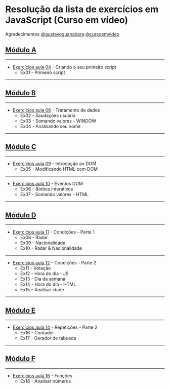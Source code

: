 # Resolução da lista de exercícios em JavaScript (Curso em vídeo)
Agredecimentos [@gustavoguanabara](https://github.com/gustavoguanabara) [@cursoemvideo](https://www.cursoemvideo.com/)

## [Módulo A](https://www.youtube.com/watch?v=uzEhd3Lugik&list=PLHz_AreHm4dlsK3Nr9GVvXCbpQyHQl1o1&index=3)
---
* [Exercícios aula 04](https://github.com/Ruben-974/Exercicios-JavaScript/tree/main/M%C3%B3dulo%20A/Aula%2004%20-%20Criando%20o%20seu%20primeiro%20script) - Criando o seu primeiro script
   * Ex01 - Primeiro script
---
## [Módulo B](https://www.youtube.com/watch?v=FjT97HVT5g8&list=PLHz_AreHm4dlsK3Nr9GVvXCbpQyHQl1o1&index=8)
---
* [Exercícios aula 06](https://github.com/Ruben-974/Exercicios-JavaScript/tree/main/M%C3%B3dulo%20B/Aula%2006%20-%20Tratamento%20de%20dados) - Tratamento de dados
   * Ex02 - Saudações usuário
   * Ex03 - Somando valores - WINDOW
   * Ex04 - Analisando seu nome
---
## [Módulo C](https://www.youtube.com/watch?v=H80nCKs9c2k&list=PLHz_AreHm4dlsK3Nr9GVvXCbpQyHQl1o1&index=13)
---
* [Exercícios aula 09](https://github.com/Ruben-974/Exercicios-JavaScript/tree/main/M%C3%B3dulo%20C/Aula%2009%20-%20Introdu%C3%A7%C3%A3o%20ao%20DOM) - Introdução ao DOM
   * Ex05 - Modificando HTML com DOM
---
* [Exercícios aula 10](https://github.com/Ruben-974/Exercicios-JavaScript/tree/main/M%C3%B3dulo%20C/Aula%2010%20-%20Eventos%20DOM) - Eventos DOM
   * Ex06 - Botões interativos
   * Ex07 - Somando valores - HTML
---
## [Módulo D](https://www.youtube.com/watch?v=uPFasdmZHJc&list=PLHz_AreHm4dlsK3Nr9GVvXCbpQyHQl1o1&index=16)
---
* [Exercícios aula 11](https://github.com/Ruben-974/Exercicios-JavaScript/tree/main/M%C3%B3dulo%20D/Aula%2011%20-%20Condi%C3%A7%C3%B5es%20-%20Parte%201) - Condições - Parte 1
   * Ex08 - Radar
   * Ex09 - Nacionalidade
   * Ex10 - Radar & Nacionalidade
---
* [Exercícios aula 12](https://github.com/Ruben-974/Exercicios-JavaScript/tree/main/M%C3%B3dulo%20D/Aula%2012%20-%20Condi%C3%A7%C3%B5es%20-%20Parte%202) - Condições - Parte 2
   * Ex11 - Votação
   * Ex12 - Hora do dia - JS
   * Ex13 - Dia da semana
   * Ex14 - Hora do dia - HTML
   * Ex15 - Analisar idade
---
## [Módulo E](https://www.youtube.com/watch?v=3emz6rpcJyA&list=PLHz_AreHm4dlsK3Nr9GVvXCbpQyHQl1o1&index=22)
---
* [Exercícios aula 14](https://github.com/Ruben-974/Exercicios-JavaScript/tree/main/M%C3%B3dulo%20E/Aula%2014%20-%20Repeti%C3%A7%C3%B5es%20-%20Parte%202) - Repetições - Parte 2
   * Ex16 - Contador
   * Ex17 - Gerador de tabuada
---
## [Módulo F](https://www.youtube.com/watch?v=5m4UhZd-Les&list=PLHz_AreHm4dlsK3Nr9GVvXCbpQyHQl1o1&index=28)
---
* [Exercícios aula 16](https://github.com/Ruben-974/Exercicios-JavaScript/tree/main/M%C3%B3dulo%20F/Aula%2016%20-%20Fun%C3%A7%C3%B5es) - Funções
   * Ex18 - Analisar números

